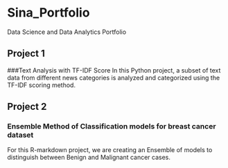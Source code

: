 # Sina_Portfolio
Data Science and Data Analytics Portfolio

## Project 1
###Text Analysis with TF-IDF Score
In this Python project, a subset of text data from different news categories is analyzed and categorized using the TF-IDF scoring method.

## Project 2
### Ensemble Method of Classification models for breast cancer dataset
For this R-markdown project, we are creating an Ensemble of models to distinguish between Benign and Malignant cancer cases.

